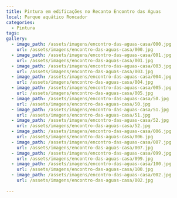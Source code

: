 ```yaml
---
title: Pintura em edificações no Recanto Encontro das Águas
local: Parque aquático Roncador
categories:
  - Pintura
tags:
gallery:
  - image_path: /assets/imagens/encontro-das-aguas-casa/000.jpg
    url: /assets/imagens/encontro-das-aguas-casa/000.jpg
  - image_path: /assets/imagens/encontro-das-aguas-casa/001.jpg
    url: /assets/imagens/encontro-das-aguas-casa/001.jpg
  - image_path: /assets/imagens/encontro-das-aguas-casa/003.jpg
    url: /assets/imagens/encontro-das-aguas-casa/003.jpg
  - image_path: /assets/imagens/encontro-das-aguas-casa/004.jpg
    url: /assets/imagens/encontro-das-aguas-casa/004.jpg
  - image_path: /assets/imagens/encontro-das-aguas-casa/005.jpg
    url: /assets/imagens/encontro-das-aguas-casa/005.jpg
  - image_path: /assets/imagens/encontro-das-aguas-casa/50.jpg
    url: /assets/imagens/encontro-das-aguas-casa/50.jpg
  - image_path: /assets/imagens/encontro-das-aguas-casa/51.jpg
    url: /assets/imagens/encontro-das-aguas-casa/51.jpg
  - image_path: /assets/imagens/encontro-das-aguas-casa/52.jpg
    url: /assets/imagens/encontro-das-aguas-casa/52.jpg
  - image_path: /assets/imagens/encontro-das-aguas-casa/006.jpg
    url: /assets/imagens/encontro-das-aguas-casa/006.jpg
  - image_path: /assets/imagens/encontro-das-aguas-casa/007.jpg
    url: /assets/imagens/encontro-das-aguas-casa/007.jpg
  - image_path: /assets/imagens/encontro-das-aguas-casa/099.jpg
    url: /assets/imagens/encontro-das-aguas-casa/099.jpg
  - image_path: /assets/imagens/encontro-das-aguas-casa/100.jpg
    url: /assets/imagens/encontro-das-aguas-casa/100.jpg
  - image_path: /assets/imagens/encontro-das-aguas-casa/002.jpg
    url: /assets/imagens/encontro-das-aguas-casa/002.jpg
      
---
```

